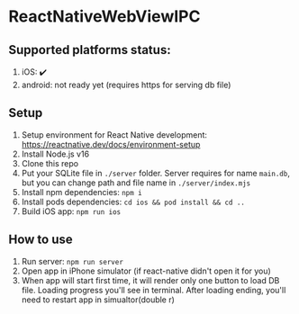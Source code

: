 # ReactNativeWebViewIPC

## Supported platforms status:
1. iOS: ✔️
2. android: not ready yet (requires https for serving db file)

## Setup
1. Setup environment for React Native development: https://reactnative.dev/docs/environment-setup
2. Install Node.js v16
3. Clone this repo
4. Put your SQLite file in `./server` folder. Server requires for name `main.db`, but you can change path and file name in `./server/index.mjs`
5. Install npm dependencies: `npm i`
6. Install pods dependencies: `cd ios && pod install && cd ..`
7. Build iOS app: `npm run ios`

## How to use
1. Run server: `npm run server`
2. Open app in iPhone simulator (if react-native didn't open it for you)
3. When app will start first time, it will render only one button to load DB file. Loading progress you'll see in terminal. After loading ending, you'll need to restart app in simualtor(double r)
